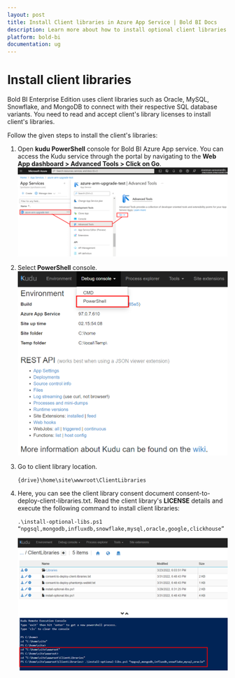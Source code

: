 ```yaml
---
layout: post
title: Install Client libraries in Azure App Service | Bold BI Docs 
description: Learn more about how to install optional client libraries in Azure App Service deployment to connect with respective SQL database variants of Bold BI.
platform: bold-bi
documentation: ug
---
```


# Install client libraries 

Bold BI Enterprise Edition uses client libraries such as Oracle, MySQL, Snowflake, and MongoDB to connect with their respective SQL database variants. You need to read and accept client's library licenses to install client's libraries.

Follow the given steps to install the client's libraries:

1. Open <b>kudu PowerShell</b> console for Bold BI Azure App service. You can access the Kudu service through the portal by navigating to the <b>Web App dashboard > Advanced Tools > Click on Go</b>. 
  ![Advanced tool - kudu](/static/assets/embedded/setup/images/Advancetool.png)


2. Select<b> PowerShell</b> console.  
  ![Kudu powershell window](/static/assets/embedded/setup/images/Kudu-Powershell.png)
 
 
3. Go to client library location. 
   ```
   {drive}\home\site\wwwroot\ClientLibraries 
   ```
4. Here, you can see the client library consent document consent-to-deploy-client-libraries.txt. Read the client library's <b>LICENSE</b> details and execute the following command to install client libraries:
   ```
   .\install-optional-libs.ps1 “npgsql,mongodb,influxdb,snowflake,mysql,oracle,google,clickhouse” 
   ```

   ![client-lib-install-command](/static/assets/embedded/setup/images/client-lib-install-command.png)

